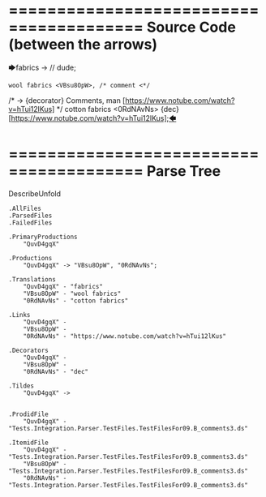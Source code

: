 ========================================
Source Code (between the arrows)
========================================

🡆fabrics <QuvD4gqX> ->        // dude;

    wool fabrics <VBsu8OpW>, /* comment <*/
/* -> {decorator} Comments, man [https://www.notube.com/watch?v=hTui12lKus] */     cotton fabrics <0RdNAvNs> {dec} [https://www.notube.com/watch?v=hTui12lKus];🡄

========================================
Parse Tree
========================================
DescribeUnfold

    .AllFiles
    .ParsedFiles
    .FailedFiles

    .PrimaryProductions
        "QuvD4gqX" 

    .Productions
        "QuvD4gqX" -> "VBsu8OpW", "0RdNAvNs";

    .Translations
        "QuvD4gqX" - "fabrics"
        "VBsu8OpW" - "wool fabrics"
        "0RdNAvNs" - "cotton fabrics"

    .Links
        "QuvD4gqX" - 
        "VBsu8OpW" - 
        "0RdNAvNs" - "https://www.notube.com/watch?v=hTui12lKus"

    .Decorators
        "QuvD4gqX" - 
        "VBsu8OpW" - 
        "0RdNAvNs" - "dec"

    .Tildes
        "QuvD4gqX" -> 


    .ProdidFile
        "QuvD4gqX" - "Tests.Integration.Parser.TestFiles.TestFilesFor09.B_comments3.ds"

    .ItemidFile
        "QuvD4gqX" - "Tests.Integration.Parser.TestFiles.TestFilesFor09.B_comments3.ds"
        "VBsu8OpW" - "Tests.Integration.Parser.TestFiles.TestFilesFor09.B_comments3.ds"
        "0RdNAvNs" - "Tests.Integration.Parser.TestFiles.TestFilesFor09.B_comments3.ds"


